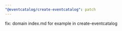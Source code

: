 ```yaml
---
"@eventcatalog/create-eventcatalog": patch
---
```


fix: domain index.md for example in create-eventcatalog
